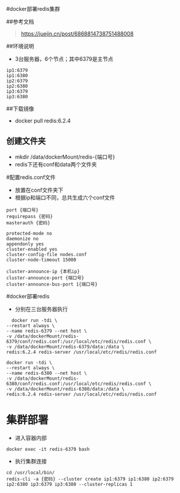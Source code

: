 #docker部署redis集群

##参考文档
> https://juejin.cn/post/6868814738751488008

##环境说明
- 3台服务器，6个节点；其中6379是主节点
```shell
ip1:6379
ip1:6380
ip2:6379
ip2:6380
ip3:6379
ip3:6380
```

##下载镜像
- docker pull redis:6.2.4

## 创建文件夹
- mkdir /data/dockerMount/redis-{端口号}
- redis下还有conf和data两个文件夹

#配置redis.conf文件
- 放置在conf文件夹下
- 根据ip和端口不同，总共生成六个conf文件
```shell
port {端口号}
requirepass {密码}
masterauth {密码}

protected-mode no
daemonize no
appendonly yes
cluster-enabled yes
cluster-config-file nodes.conf
cluster-node-timeout 15000

cluster-announce-ip {本机ip}
cluster-announce-port {端口号}
cluster-announce-bus-port 1{端口号}
```

#docker部署redis
- 分别在三台服务器执行
```shell
  docker run -tdi \
--restart always \
--name redis-6379 --net host \
-v /data/dockerMount/redis-6379/conf/redis.conf:/usr/local/etc/redis/redis.conf \
-v /data/dockerMount/redis-6379/data:/data \
redis:6.2.4 redis-server /usr/local/etc/redis/redis.conf
```
```shell
docker run -tdi \
--restart always \
--name redis-6380 --net host \
-v /data/dockerMount/redis-6380/conf/redis.conf:/usr/local/etc/redis/redis.conf \
-v /data/dockerMount/redis-6380/data:/data \
redis:6.2.4 redis-server /usr/local/etc/redis/redis.conf
```

# 集群部署
- 进入容器内部
```shell
docker exec -it redis-6379 bash
```

- 执行集群连接
```shell
cd /usr/local/bin/
redis-cli -a {密码} --cluster create ip1:6379 ip1:6380 ip2:6379 ip2:6380 ip3:6379 ip3:6380 --cluster-replicas 1
```